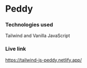 # Peddy
### Technologies used
Tailwind and Vanilla JavaScript
### Live link
https://tailwind-js-peddy.netlify.app/
